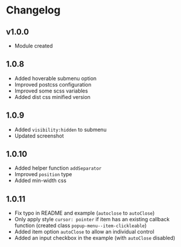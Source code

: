 # Changelog

## v1.0.0
* Module created

## 1.0.8
* Added hoverable submenu option
* Improved postcss configuration
* Improved some scss variables
* Added dist css minified version

## 1.0.9
* Added `visibility:hidden` to submenu
* Updated screenshot

## 1.0.10
* Added helper function `addSeparator`
* Improved `position` type
* Added min-width css

## 1.0.11
* Fix typo in README and example (`autoclose` to `autoClose`)
* Only apply style `cursor: pointer` if item has an existing callback function (created class `popup-menu--item-clickleable`)
* Added item option `autoClose` to allow an individual control 
* Added an input checkbox in the example (with `autoClose` disabled)
